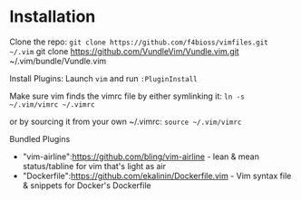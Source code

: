 Installation
============

Clone the repo:
`git clone https://github.com/f4bioss/vimfiles.git ~/.vim`
 git clone https://github.com/VundleVim/Vundle.vim.git ~/.vim/bundle/Vundle.vim

Install Plugins:
Launch `vim` and run `:PluginInstall`

Make sure vim finds the vimrc file by either symlinking it:
`ln -s ~/.vim/vimrc ~/.vimrc`

or by sourcing it from  your own ~/.vimrc:
`source ~/.vim/vimrc`

Bundled Plugins

* "vim-airline":https://github.com/bling/vim-airline - lean & mean status/tabline for vim that's light as air
* "Dockerfile":https://github.com/ekalinin/Dockerfile.vim - Vim syntax file & snippets for Docker's Dockerfile

